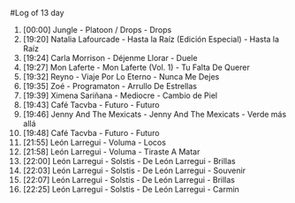 #Log of 13 day

1. [00:00] Jungle - Platoon / Drops - Drops
1. [19:20] Natalia Lafourcade - Hasta la Raíz (Edición Especial) - Hasta la Raíz
1. [19:24] Carla Morrison - Déjenme Llorar - Duele
1. [19:27] Mon Laferte - Mon Laferte (Vol. 1) - Tu Falta De Querer
1. [19:32] Reyno - Viaje Por Lo Eterno - Nunca Me Dejes
1. [19:35] Zoé - Programaton - Arrullo De Estrellas
1. [19:39] Ximena Sariñana - Mediocre - Cambio de Piel
1. [19:43] Café Tacvba - Futuro - Futuro
1. [19:46] Jenny And The Mexicats - Jenny And The Mexicats - Verde más allá
1. [19:48] Café Tacvba - Futuro - Futuro
1. [21:55] León Larregui - Voluma - Locos
1. [21:58] León Larregui - Voluma - Tiraste A Matar
1. [22:00] León Larregui - Solstis - De León Larregui - Brillas
1. [22:03] León Larregui - Solstis - De León Larregui - Souvenir
1. [22:07] León Larregui - Solstis - De León Larregui - Brillas
1. [22:25] León Larregui - Solstis - De León Larregui - Carmin
